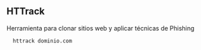 ## HTTrack

Herramienta para clonar sitios web y aplicar técnicas de Phishing

```sh
  httrack dominio.com
  ```
